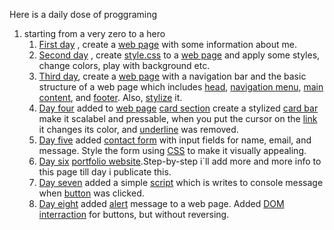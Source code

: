 Here is a daily dose of proggraming

1. starting from a very zero to a hero
   1. [First day](./day%201) , create a [web page](./day%201/index.html) with some information about me.
   2. [Second day](./day%202) , create [style.css](./day%202/style.css) to a [web page](./day%202/index.html) and apply some styles, change colors, play with background etc.
   3. [Third day](./day%203), create a [web page](./day%203/index.html) with a navigation bar and the basic structure of a web page which includes [head](./day%203/index.html#L8), [navigation menu](./day%203/index.html#L11), [main content](./day%203/index.html#L41), and [footer](./day%203/index.html#L119). Also, [stylize](./day%203/style.css) it.
   4. [Day four](./day%204/) added to [web page](./day%204/index.html) [card section](./day%204/index.html#L120) create a stylized [card bar](./day%204/style.css#L58) make it scalabel and pressable, when you put the cursor on the [link](./day%204/index.html#L65) it changes its color, and [underline](./day%204/style.css#L67) was removed.
   5. [Day five](./day%205/) added [contact form](./day%205/index.html#L147) with input fields for name, email, and message. Style the form using [CSS](./day%205/style.css) to make it visually appealing.
   6. [Day six](./day%206/) [portfolio website](./day%206/index.html).Step-by-step i`ll add more and more info to this page till day i publicate this.
   7. [Day seven](./day%207/) added a simple [script](./day%207/script.js) which is writes to console message when [button](./day%206/index.html#L116) was clicked.
   8. [Day eight](./day%208/) added [alert](./day%208/alert.js) message to a web page. Added [DOM interraction](./day%208/domScripts.js) for buttons, but without reversing.
